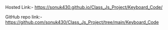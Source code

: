 Hosted Link:- https://sonuk430.github.io/Class_Js_Project/Keyboard_Code/

GitHub repo link:- https://github.com/sonuk430/Class_Js_Project/tree/main/Keyboard_Code
